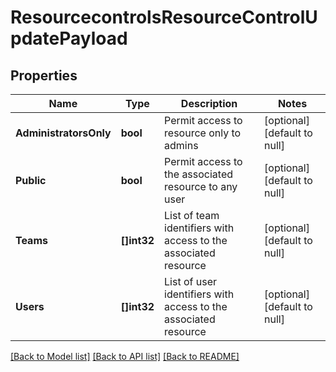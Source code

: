 # ResourcecontrolsResourceControlUpdatePayload

## Properties
Name | Type | Description | Notes
------------ | ------------- | ------------- | -------------
**AdministratorsOnly** | **bool** | Permit access to resource only to admins | [optional] [default to null]
**Public** | **bool** | Permit access to the associated resource to any user | [optional] [default to null]
**Teams** | **[]int32** | List of team identifiers with access to the associated resource | [optional] [default to null]
**Users** | **[]int32** | List of user identifiers with access to the associated resource | [optional] [default to null]

[[Back to Model list]](../README.md#documentation-for-models) [[Back to API list]](../README.md#documentation-for-api-endpoints) [[Back to README]](../README.md)


